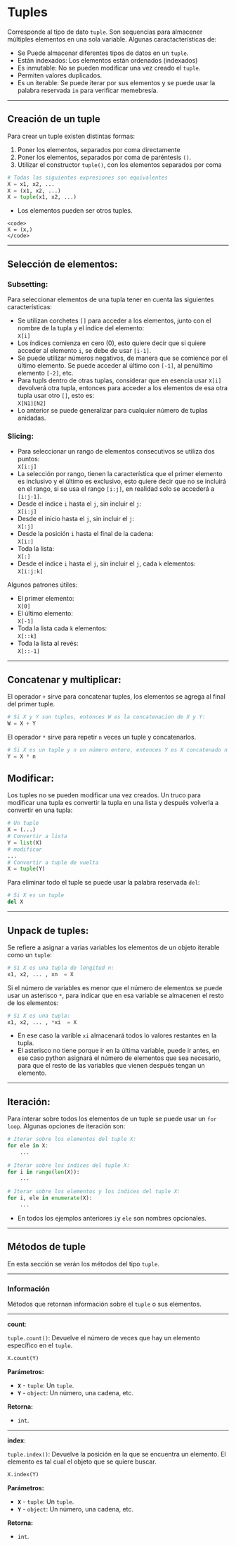 # Tuples

Corresponde al tipo de dato `tuple`. Son sequencias para almacener múltiples elementos en una sola variable. Algunas caractacterísticas de:
- Se Puede almacenar diferentes tipos de datos en un `tuple`.
- Están indexados: Los elementos están ordenados (indexados)
- Es inmutable: No se pueden modificar una vez creado el `tuple`.
- Permiten valores duplicados.
- Es un iterable: Se puede iterar por sus elementos y se puede usar la palabra reservada `in` para verificar memebresía.

---
## Creación de un tuple

Para crear un tuple existen distintas formas:
1. Poner los elementos, separados por coma directamente
2. Poner los elementos, separados por coma de paréntesis `()`.
3. Utilizar el constructor `tuple()`, con los elementos separados por coma
```python
# Todas las siguientes expresiones son equivalentes
X = x1, x2, ...
X = (x1, x2, ...)
X = tuple(x1, x2, ...)
```
- Los elementos pueden ser otros tuples.

```{warning} Si se quiere crear un tuple de solo un elemento usando paréntesis, se tienen que poner una coma ‘,’ después del elemento.
<code>
X = (x,)
</code>
```

---
## Selección de elementos: 

### Subsetting:
Para seleccionar elementos de una tupla tener en cuenta las siguientes características:
- Se utilizan corchetes `[]` para acceder a los elementos, junto con el nombre de la tupla y el índice del elemento: <br/>
`X[i]`
- Los índices comienza en cero (0), esto quiere decir que si quiere acceder al elemento `i`, se debe de usar `[i-1]`.
- Se puede utilizar números negativos, de manera que se comience por el último elemento. Se puede acceder al último con `[-1]`, al penúltimo elemento `[-2]`, etc.
- Para tupls dentro de otras tuplas, considerar que en esencia usar `X[i]` devolverá otra tupla, entonces para acceder a los elementos de esa otra tupla usar otro `[]`, esto es: <br/> `X[N1][N2]`
- Lo anterior se puede generalizar para cualquier número de tuplas anidadas.


### Slicing:
- Para seleccionar un rango de elementos consecutivos se utiliza dos puntos: <br/> `X[i:j]`
- La selección por rango, tienen la característica que el primer elemento es inclusivo y el último es exclusivo, esto quiere decir que no se incluirá en el rango, si se usa el rango `[i:j]`, en realidad solo se accederá a `[i:j-1]`.
- Desde el índice `i` hasta el `j`, sin incluir el `j`: <br> `X[i:j]`
- Desde el inicio hasta el `j`, sin incluir el `j`: <br> `X[:j]`
- Desde la posición `i` hasta el final de la cadena: <br>`X[i:]`
- Toda la lista: <br> `X[:]`
- Desde el índice `i` hasta el `j`, sin incluir el `j`, cada `k` elementos: <br> `X[i:j:k]`

Algunos patrones útiles:
- El primer elemento: <br> `X[0]`
- El último elemento: <br> `X[-1]`
- Toda la lista cada `k` elementos: <br> `X[::k]`
- Toda la lista al revés: <br> `X[::-1]`

---
##  Concatenar y multiplicar:

El operador `+` sirve para concatenar tuples, los elementos se agrega al final del primer tuple.
```python
# Si X y Y son tuples, entonces W es la concatenacion de X y Y:
W = X + Y
```

El operador `*` sirve para repetir `n` veces un tuple y concatenarlos.
```python
# Si X es un tuple y n un número entero, entonces Y es X concatenado n veces
Y = X * n 
```

##  Modificar:
Los tuples no se pueden modificar una vez creados. Un truco para modificar una tupla es convertir la tupla en una lista y después volverla a convertir en una tupla:
```python
# Un tuple
X = (...)
# Convertir a lista
Y = list(X)
# modificar
...
# Convertir a tuple de vuelta
X = tuple(Y)
```

Para eliminar todo el tuple se puede usar la palabra reservada `del`:
```python
# Si X es un tuple
del X
```

---
## Unpack de tuples:

Se refiere a asignar a varias variables los elementos de un objeto iterable como un `tuple`:
```python
# Si X es una tupla de longitud n:
x1, x2, ... , xn  = X
```

Si el número de variables es menor que el número de elementos se puede usar un asterisco `*`, para indicar que en esa variable se almacenen el resto de los elementos:
```python
# Si X es una tupla:
x1, x2, ... , *xi  = X
```
- En ese caso la varible `xi` almacenará todos lo valores restantes en la tupla.
- El asterisco no tiene porque ir en la última variable, puede ir antes, en ese caso python asignará el número de elementos que sea necesario, para que el resto de las variables que vienen después tengan un elemento.

---
## Iteración:

Para interar sobre todos los elementos de un tuple se puede usar un `for loop`. Algunas opciones de iteración son:
```python
# Iterar sobre los elementos del tuple X:
for ele in X:
    ...
        
# Iterar sobre los índices del tuple X:
for i in range(len(X)):
    ...
    
# Iterar sobre los elementos y los índices del tuple X:
for i, ele in enumerate(X):
    ...
```
- En todos los ejemplos anteriores `i`y `ele` son nombres opcionales.

---
## Métodos de tuple

En esta sección se verán los métodos del tipo `tuple`.

---
### Información

Métodos que retornan información sobre el `tuple` o sus elementos.

---
**count**:

`tuple.count()`: Devuelve el número de veces que hay un elemento específico en el `tuple`.
```python
X.count(Y)
```

**Parámetros:**
- **`X`** \- `tuple`: Un `tuple`.
- **`Y`** \- `object`: Un número, una cadena, etc.

**Retorna:**
-  `int`.

---
**index**:

`tuple.index()`: Devuelve la posición en la que se encuentra un elemento. El elemento es tal cual el objeto que se quiere buscar.
```python
X.index(Y)
```

**Parámetros:**
- **`X`** \- `tuple`: Un `tuple`.
- **`Y`** \- `object`: Un número, una cadena, etc.

**Retorna:**
-  `int`.